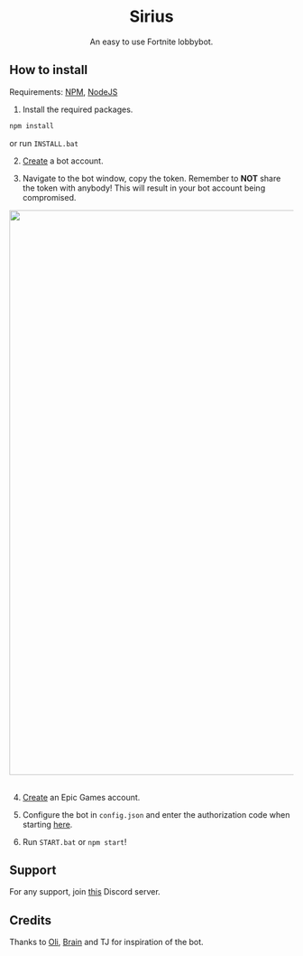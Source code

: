 <h1 align="center">Sirius</h1>
<p align="center">An easy to use Fortnite lobbybot.</p>

## How to install
Requirements: [NPM](https://npmjs.com/get-npm), [NodeJS](https://nodejs.org)

1. Install the required packages.
```js
npm install
```
or run `INSTALL.bat`

2. [Create](https://discord.com/developers/applications) a bot account.

3. Navigate to the bot window, copy the token. Remember to **NOT** share the token with anybody! This will result in your bot account being compromised.
<td align="center"><a href="https://cdn.discordapp.com/attachments/745424999996719166/745676588414402621/botIcon.png"><img src="https://cdn.discordapp.com/attachments/745424999996719166/745676588414402621/botIcon.png" width="1000px;" alt=""/><br /><sub><b></b></sub></a><br /><a title=""></a></td>


4. [Create](https://epicgames.com/id/register) an Epic Games account.

5. Configure the bot in `config.json` and enter the authorization code when starting [here](https://www.epicgames.com/id/logout?redirectUrl=https%3A//www.epicgames.com/id/login%3FredirectUrl%3Dhttps%253A%252F%252Fwww.epicgames.com%252Fid%252Fapi%252Fredirect%253FclientId%253D3446cd72694c4a4485d81b77adbb2141%2526responseType%253Dcode).

6. Run `START.bat` or `npm start`!

## Support
For any support, join [this](https://discord.gg/NOT_READY_YET) Discord server.

## Credits
Thanks to [Oli](https://github.com/xMistt), [Brain](https://github.com/BigBrain21) and TJ for inspiration of the bot.
